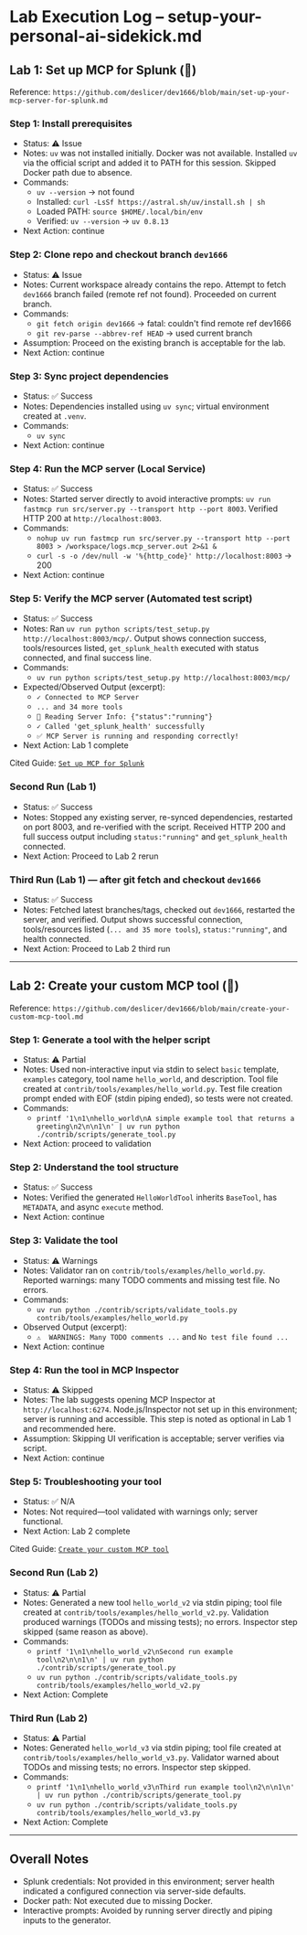 # Lab Execution Log – setup-your-personal-ai-sidekick.md

## Lab 1: Set up MCP for Splunk (🔧)
Reference: `https://github.com/deslicer/dev1666/blob/main/set-up-your-mcp-server-for-splunk.md`

### Step 1: Install prerequisites
- Status: ⚠️ Issue
- Notes: `uv` was not installed initially. Docker was not available. Installed `uv` via the official script and added it to PATH for this session. Skipped Docker path due to absence.
- Commands:
  - `uv --version` → not found
  - Installed: `curl -LsSf https://astral.sh/uv/install.sh | sh`
  - Loaded PATH: `source $HOME/.local/bin/env`
  - Verified: `uv --version` → `uv 0.8.13`
- Next Action: continue

### Step 2: Clone repo and checkout branch `dev1666`
- Status: ⚠️ Issue
- Notes: Current workspace already contains the repo. Attempt to fetch `dev1666` branch failed (remote ref not found). Proceeded on current branch.
- Commands:
  - `git fetch origin dev1666` → fatal: couldn't find remote ref dev1666
  - `git rev-parse --abbrev-ref HEAD` → used current branch
- Assumption: Proceed on the existing branch is acceptable for the lab.
- Next Action: continue

### Step 3: Sync project dependencies
- Status: ✅ Success
- Notes: Dependencies installed using `uv sync`; virtual environment created at `.venv`.
- Commands:
  - `uv sync`
- Next Action: continue

### Step 4: Run the MCP server (Local Service)
- Status: ✅ Success
- Notes: Started server directly to avoid interactive prompts: `uv run fastmcp run src/server.py --transport http --port 8003`. Verified HTTP 200 at `http://localhost:8003`.
- Commands:
  - `nohup uv run fastmcp run src/server.py --transport http --port 8003 > /workspace/logs.mcp_server.out 2>&1 &`
  - `curl -s -o /dev/null -w '%{http_code}' http://localhost:8003` → 200
- Next Action: continue

### Step 5: Verify the MCP server (Automated test script)
- Status: ✅ Success
- Notes: Ran `uv run python scripts/test_setup.py http://localhost:8003/mcp/`. Output shows connection success, tools/resources listed, `get_splunk_health` executed with status connected, and final success line.
- Commands:
  - `uv run python scripts/test_setup.py http://localhost:8003/mcp/`
- Expected/Observed Output (excerpt):
  - `✓ Connected to MCP Server`
  - `... and 34 more tools`
  - `📖 Reading Server Info: {"status":"running"}`
  - `✓ Called 'get_splunk_health' successfully`
  - `✅ MCP Server is running and responding correctly!`
- Next Action: Lab 1 complete

Cited Guide: [`Set up MCP for Splunk`](https://github.com/deslicer/dev1666/blob/main/set-up-your-mcp-server-for-splunk.md)

### Second Run (Lab 1)
- Status: ✅ Success
- Notes: Stopped any existing server, re-synced dependencies, restarted on port 8003, and re-verified with the script. Received HTTP 200 and full success output including `status:"running"` and `get_splunk_health` connected.
- Next Action: Proceed to Lab 2 rerun

### Third Run (Lab 1) — after git fetch and checkout `dev1666`
- Status: ✅ Success
- Notes: Fetched latest branches/tags, checked out `dev1666`, restarted the server, and verified. Output shows successful connection, tools/resources listed (`... and 35 more tools`), `status:"running"`, and health connected.
- Next Action: Proceed to Lab 2 third run

---

## Lab 2: Create your custom MCP tool (🧩)
Reference: `https://github.com/deslicer/dev1666/blob/main/create-your-custom-mcp-tool.md`

### Step 1: Generate a tool with the helper script
- Status: ⚠️ Partial
- Notes: Used non-interactive input via stdin to select `basic` template, `examples` category, tool name `hello_world`, and description. Tool file created at `contrib/tools/examples/hello_world.py`. Test file creation prompt ended with EOF (stdin piping ended), so tests were not created.
- Commands:
  - `printf '1\n1\nhello_world\nA simple example tool that returns a greeting\n2\n\n1\n' | uv run python ./contrib/scripts/generate_tool.py`
- Next Action: proceed to validation

### Step 2: Understand the tool structure
- Status: ✅ Success
- Notes: Verified the generated `HelloWorldTool` inherits `BaseTool`, has `METADATA`, and async `execute` method.
- Next Action: continue

### Step 3: Validate the tool
- Status: ⚠️ Warnings
- Notes: Validator ran on `contrib/tools/examples/hello_world.py`. Reported warnings: many TODO comments and missing test file. No errors.
- Commands:
  - `uv run python ./contrib/scripts/validate_tools.py contrib/tools/examples/hello_world.py`
- Observed Output (excerpt):
  - `⚠️  WARNINGS: Many TODO comments ...` and `No test file found ...`
- Next Action: continue

### Step 4: Run the tool in MCP Inspector
- Status: ⚠️ Skipped
- Notes: The lab suggests opening MCP Inspector at `http://localhost:6274`. Node.js/Inspector not set up in this environment; server is running and accessible. This step is noted as optional in Lab 1 and recommended here.
- Assumption: Skipping UI verification is acceptable; server verifies via script.
- Next Action: continue

### Step 5: Troubleshooting your tool
- Status: ✅ N/A
- Notes: Not required—tool validated with warnings only; server functional.
- Next Action: Lab 2 complete

Cited Guide: [`Create your custom MCP tool`](https://github.com/deslicer/dev1666/blob/main/create-your-custom-mcp-tool.md)

### Second Run (Lab 2)
- Status: ⚠️ Partial
- Notes: Generated a new tool `hello_world_v2` via stdin piping; tool file created at `contrib/tools/examples/hello_world_v2.py`. Validation produced warnings (TODOs and missing tests); no errors. Inspector step skipped (same reason as above).
- Commands:
  - `printf '1\n1\nhello_world_v2\nSecond run example tool\n2\n\n1\n' | uv run python ./contrib/scripts/generate_tool.py`
  - `uv run python ./contrib/scripts/validate_tools.py contrib/tools/examples/hello_world_v2.py`
- Next Action: Complete

### Third Run (Lab 2)
- Status: ⚠️ Partial
- Notes: Generated `hello_world_v3` via stdin piping; tool file created at `contrib/tools/examples/hello_world_v3.py`. Validator warned about TODOs and missing tests; no errors. Inspector step skipped.
- Commands:
  - `printf '1\n1\nhello_world_v3\nThird run example tool\n2\n\n1\n' | uv run python ./contrib/scripts/generate_tool.py`
  - `uv run python ./contrib/scripts/validate_tools.py contrib/tools/examples/hello_world_v3.py`
- Next Action: Complete

---

## Overall Notes
- Splunk credentials: Not provided in this environment; server health indicated a configured connection via server-side defaults.
- Docker path: Not executed due to missing Docker.
- Interactive prompts: Avoided by running server directly and piping inputs to the generator.